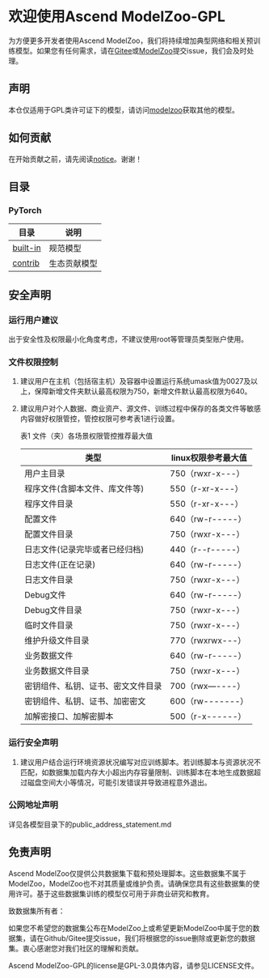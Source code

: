 # 欢迎使用Ascend ModelZoo-GPL

为方便更多开发者使用Ascend ModelZoo，我们将持续增加典型网络和相关预训练模型。如果您有任何需求，请在[Gitee](https://gitee.com/ascend/modelzoo-GPL/issues)或[ModelZoo](https://bbs.huaweicloud.com/forum-726-1.html)提交issue，我们会及时处理。


## 声明

本仓仅适用于GPL类许可证下的模型，请访问[modelzoo](https://gitee.com/ascend/modelzoo)获取其他的模型。


## 如何贡献

在开始贡献之前，请先阅读[notice](https://gitee.com/ascend/modelzoo/blob/master/contrib/CONTRIBUTING.md)。谢谢！


## 目录

### PyTorch

| 目录                                                         | 说明                       |
| ------------------------------------------------------------ | -------------------------- |
| [built-in](https://gitee.com/ascend/modelzoo-GPL/tree/master/built-in) | 规范模型 |
| [contrib](https://gitee.com/ascend/modelzoo-GPL/tree/master/contrib) | 生态贡献模型 |
					
  
## 安全声明

### 运行用户建议

出于安全性及权限最小化角度考虑，不建议使用root等管理员类型账户使用。

### 文件权限控制

1. 建议用户在主机（包括宿主机）及容器中设置运行系统umask值为0027及以上，保障新增文件夹默认最高权限为750，新增文件默认最高权限为640。
2. 建议用户对个人数据、商业资产、源文件、训练过程中保存的各类文件等敏感内容做好权限管控，管控权限可参考表1进行设置。

    表1 文件（夹）各场景权限管控推荐最大值

    | 类型           | linux权限参考最大值 |
    | -------------- | ---------------  |
    | 用户主目录                        |   750（rwxr-x---）            |
    | 程序文件(含脚本文件、库文件等)       |   550（r-xr-x---）             |
    | 程序文件目录                      |   550（r-xr-x---）            |
    | 配置文件                          |  640（rw-r-----）             |
    | 配置文件目录                      |   750（rwxr-x---）            |
    | 日志文件(记录完毕或者已经归档)        |  440（r--r-----）             | 
    | 日志文件(正在记录)                |    640（rw-r-----）           |
    | 日志文件目录                      |   750（rwxr-x---）            |
    | Debug文件                         |  640（rw-r-----）         |
    | Debug文件目录                     |   750（rwxr-x---）  |
    | 临时文件目录                      |   750（rwxr-x---）   |
    | 维护升级文件目录                  |   770（rwxrwx---）    |
    | 业务数据文件                      |   640（rw-r-----）    |
    | 业务数据文件目录                  |   750（rwxr-x---）      |
    | 密钥组件、私钥、证书、密文文件目录    |  700（rwx—----）      |
    | 密钥组件、私钥、证书、加密密文        | 600（rw-------）      |
    | 加解密接口、加解密脚本            |   500（r-x------）        |


### 运行安全声明

1. 建议用户结合运行环境资源状况编写对应训练脚本。若训练脚本与资源状况不匹配，如数据集加载内存大小超出内存容量限制、训练脚本在本地生成数据超过磁盘空间大小等情况，可能引发错误并导致进程意外退出。


### 公网地址声明

详见各模型目录下的public_address_statement.md


## 免责声明

Ascend ModelZoo仅提供公共数据集下载和预处理脚本。这些数据集不属于ModelZoo，ModelZoo也不对其质量或维护负责。请确保您具有这些数据集的使用许可。基于这些数据集训练的模型仅可用于非商业研究和教育。

致数据集所有者：

如果您不希望您的数据集公布在ModelZoo上或希望更新ModelZoo中属于您的数据集，请在Github/Gitee提交issue，我们将根据您的issue删除或更新您的数据集。衷心感谢您对我们社区的理解和贡献。

Ascend ModelZoo-GPL的license是GPL-3.0具体内容，请参见LICENSE文件。

